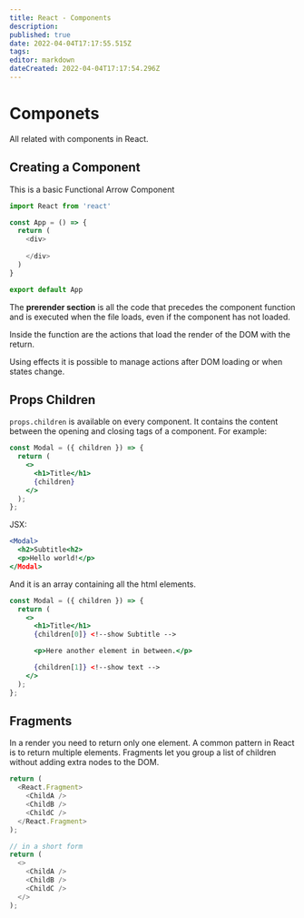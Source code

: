 ```yaml
---
title: React - Components
description: 
published: true
date: 2022-04-04T17:17:55.515Z
tags: 
editor: markdown
dateCreated: 2022-04-04T17:17:54.296Z
---
```


# Componets

All related with components in React.

## Creating a Component

This is a basic Functional Arrow Component

```js
import React from 'react'

const App = () => {
  return (
    <div>
      
    </div>
  )
}

export default App
```

The **prerender section** is all the code that precedes the component function and is executed when the file loads, even if the component has not loaded.

Inside the function are the actions that load the render of the DOM with the return.

Using effects it is possible to manage actions after DOM loading or when states change.

## Props Children

`props.children` is available on every component. It contains the content between the opening and closing tags of a component. For example:

```jsx
const Modal = ({ children }) => {
  return (
    <>
      <h1>Title</h1>
      {children}
    </>
  );
};
```

JSX:

```jsx
<Modal>
  <h2>Subtitle<h2>
  <p>Hello world!</p>
</Modal>
```

And it is an array containing all the html elements.

```jsx
const Modal = ({ children }) => {
  return (
    <>
      <h1>Title</h1>
      {children[0]} <!--show Subtitle -->

      <p>Here another element in between.</p>

      {children[1]} <!--show text -->
    </>
  );
};
```

## Fragments

In a render you need to return only one element. A common pattern in React is to return multiple elements. Fragments let you group a list of children without adding extra nodes to the DOM.

```js
return (
  <React.Fragment>
    <ChildA />
    <ChildB />
    <ChildC />
  </React.Fragment>
);

// in a short form
return (
  <>
    <ChildA />
    <ChildB />
    <ChildC />
  </>
);
```